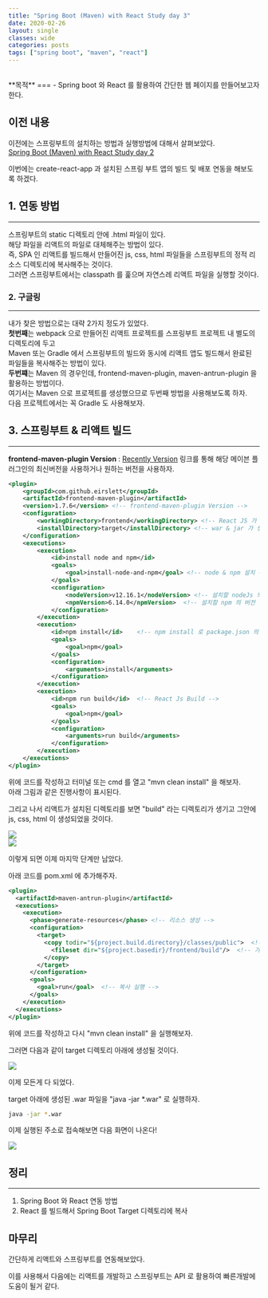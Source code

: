 ```yaml
---
title: "Spring Boot (Maven) with React Study day 3"
date: 2020-02-26
layout: single
classes: wide
categories: posts
tags: ["spring boot", "maven", "react"]
---
```

<br>
**목적**
===
- Spring boot 와 React 를 활용하여 간단한 웹 페이지를 만들어보고자 한다.

## **이전 내용**
이전에는 스프링부트의 설치하는 방법과 실행방법에 대해서 살펴보았다.
<br>
[Spring Boot (Maven) with React Study day 2](https://subji.github.io/posts/2020/02/14/react-with-spring-2)
<br>

이번에는 create-react-app 과 설치된 스프링 부트 앱의 빌드 및 배포 연동을 해보도록 하겠다.

## **1. 연동 방법**
---
스프링부트의 static 디렉토리 안에 .html 파일이 있다.   
해당 파일을 리액트의 파일로 대체해주는 방법이 있다.   
즉, SPA 인 리액트를 빌드해서 만들어진 js, css, html 파일들을 스프링부트의 정적 리소스 디렉토리에 복사해주는 것이다.   
그러면 스프링부트에서는 classpath 를 훑으며 자연스레 리액트 파일을 실행할 것이다.

### **2. 구글링**
---
내가 찾은 방법으로는 대략 2가지 정도가 있었다.   
**첫번째**는 webpack 으로 만들어진 리액트 프로젝트를 스프링부트 프로젝트 내 별도의 디렉토리에 두고    
Maven 또는 Gradle 에서 스프링부트의 빌드와 동시에 리액트 앱도 빌드해서 완료된 파일들을 복사해주는 방법이 있다.   
**두번쨰**는 Maven 의 경우인데, frontend-maven-plugin, maven-antrun-plugin 을 활용하는 방법이다.   
여기서는 Maven 으로 프로젝트를 생성했으므로 두번째 방법을 사용해보도록 하자.   
다음 프로젝트에서는 꼭 Gradle 도 사용해보자.

## **3. 스프링부트 & 리액트 빌드**
--- 
**frontend-maven-plugin Version** : [Recently Version](https://github.com/eirslett/frontend-maven-plugin) 링크를 통해 해당 메이븐 플러그인의 최신버전을 사용하거나 원하는 버전을 사용하자.
```xml
<plugin>
    <groupId>com.github.eirslett</groupId>
    <artifactId>frontend-maven-plugin</artifactId>
    <version>1.7.6</version> <!-- frontend-maven-plugin Version -->
    <configuration>
        <workingDirectory>frontend</workingDirectory> <!-- React JS 가 설치된 디렉토리 -->
        <installDirectory>target</installDirectory> <!-- war & jar 가 생성되는 메이븐 빌드의 타겟 디렉토리 -->
    </configuration>
    <executions>
        <execution>
            <id>install node and npm</id>
            <goals>
                <goal>install-node-and-npm</goal> <!-- node & npm 설치 -->
            </goals>
            <configuration>
                <nodeVersion>v12.16.1</nodeVersion> <!-- 설치할 nodeJs 의 버전 -->
                <npmVersion>6.14.0</npmVersion>  <!-- 설치할 npm 의 버전 -->
            </configuration>
        </execution>
        <execution>
            <id>npm install</id>    <!-- npm install 로 package.json 의 모듈을 설치한다. -->
            <goals>
                <goal>npm</goal>
            </goals>
            <configuration>
                <arguments>install</arguments>
            </configuration>
        </execution>
        <execution>
            <id>npm run build</id>  <!-- React Js Build -->
            <goals>
                <goal>npm</goal>
            </goals>
            <configuration>
                <arguments>run build</arguments>
            </configuration>
        </execution>
    </executions>
</plugin>
```
위에 코드를 작성하고 터미널 또는 cmd 를 열고 "mvn clean install" 을 해보자.   
아래 그림과 같은 진행사항이 표시된다.   

그리고 나서 리액트가 설치된 디렉토리를 보면 "build" 라는 디렉토리가 생기고 그안에 js, css, html 이 생성되었을 것이다.

<div style="width: 100%">
  <img src="https://subji.github.io/assets/images/202002261039-springwithreact.png">
</div>

<div style="width: 100%">
  <img src="https://subji.github.io/assets/images/202002261041-springwithreact.png">
</div>

이렇게 되면 이제 마지막 단계만 남았다.


아래 코드를 pom.xml 에 추가해주자.

```xml
<plugin>
  <artifactId>maven-antrun-plugin</artifactId>
  <executions>
    <execution>
      <phase>generate-resources</phase> <!-- 리소스 생성 -->
      <configuration>
        <target>
          <copy todir="${project.build.directory}/classes/public">  <!-- 복사할 디렉토리 설정 -->
            <fileset dir="${project.basedir}/frontend/build"/>  <!-- 가져올 디렉토리 및 파일 -->
          </copy>
        </target>
      </configuration>
      <goals>
        <goal>run</goal>  <!-- 복사 실행 -->
      </goals>
    </execution>
  </executions>
</plugin>
```
위에 코드를 작성하고 다시 "mvn clean install" 을 실행해보자.

그러면 다음과 같이 target 디렉토리 아래에 생성될 것이다.

<div style="width: 100%">
  <img src="https://subji.github.io/assets/images/202002261046-springwithreact.png">
</div>

이제 모든게 다 되었다.

target 아래에 생성된 .war 파일을 "java -jar *.war" 로 실행하자.

```sh
java -jar *.war
```

이제 실행된 주소로 접속해보면 다음 화면이 나온다!

<div style="width: 100%">
  <img src="https://subji.github.io/assets/images/202002261049-springwithreact.png">
</div>

## **정리**
---
1. Spring Boot 와 React 연동 방법
2. React 를 빌드해서 Spring Boot Target 디렉토리에 복사

## **마무리**
간단하게 리액트와 스프링부트를 연동해보았다.

이를 사용해서 다음에는 리액트를 개발하고 스프링부트는 API 로 활용하여 빠른개발에 도움이 될거 같다.